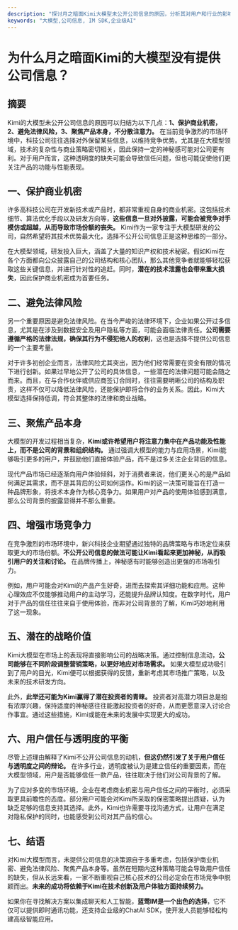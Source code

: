 ```yaml
---
description: "探讨月之暗面Kimi大模型未公开公司信息的原因，分析其对用户和行业的影响。"
keywords: "大模型,公司信息, IM SDK,企业级AI"
---
```

# 为什么月之暗面Kimi的大模型没有提供公司信息？

## 摘要

Kimi的大模型未公开公司信息的原因可以归结为以下几点：**1、保护商业机密，2、避免法律风险，3、聚焦产品本身，不分散注意力。** 在当前竞争激烈的市场环境中，科技公司往往选择对外保留某些信息，以维持竞争优势。尤其是在大模型领域，技术的复杂性与商业策略密切相关，因此保持一定的神秘感可能对公司更有利。对于用户而言，这种透明度的缺失可能会导致信任问题，但也可能促使他们更关注产品的功能与性能表现。

## 一、保护商业机密

许多高科技公司在开发新技术或产品时，都非常重视自身的商业机密。这包括技术细节、算法优化手段以及研发方向等，**这些信息一旦对外披露，可能会被竞争对手模仿或超越，从而导致市场份额的丧失。** Kimi作为一家专注于大模型研发的公司，自然希望将其技术优势最大化，选择不公开公司信息正是这种思维的一部分。

在大模型领域，研发投入巨大，涵盖了大量的知识产权和技术秘密。假如Kimi在各个方面都向公众披露自己的公司结构和核心团队，那么其他竞争者就能够轻松获取这些关键信息，并进行针对性的追赶。同时，**潜在的技术泄露也会带来重大损失**，因此保护商业机密成为首要任务。

## 二、避免法律风险

另一个重要原因是避免法律风险。在当今严峻的法律环境下，企业如果公开过多信息，尤其是在涉及到数据安全及用户隐私等方面，可能会面临法律责任。**公司需要遵循严格的法律法规，确保其行为不侵犯他人的权利**，这也是选择不提供公司信息的一个主要考量。

对于许多初创企业而言，法律风险尤其突出，因为他们经常需要在资金有限的情况下进行创新。如果过早地公开了公司的具体信息，一些潜在的法律问题可能会随之而来。而且，在与合作伙伴或供应商签订合同时，往往需要明晰公司的结构及职责，这样不仅可以降低法律风险，还能保护即将合作的业务关系。因此，Kimi大模型选择保持低调，符合其整体的法律和商业战略。

## 三、聚焦产品本身

大模型的开发过程相当复杂，**Kimi或许希望用户将注意力集中在产品功能及性能上，而不是公司的背景和组织结构。** 通过强调大模型的能力与应用场景，Kimi能够吸引更多的用户，并鼓励他们直接体验产品，而不是过多关注企业背后的信息。

现代产品市场已经逐渐向用户体验倾斜，对于消费者来说，他们更关心的是产品如何满足其需求，而不是其背后的公司如何运作。Kimi的这一决策可能旨在打造一种品牌形象，将技术本身作为核心竞争力。如果用户对产品的使用体验感到满意，那么公司背景的披露显得并不那么重要。

## 四、增强市场竞争力

在竞争激烈的市场环境中，新兴科技企业期望通过独特的品牌策略与市场定位来获取更大的市场份额。**不公开公司信息的做法可能让Kimi看起来更加神秘，从而吸引用户的关注和讨论。** 在品牌传播上，神秘感有时能够创造出更强的市场吸引力。

例如，用户可能会对Kimi的产品产生好奇，进而去探索其详细功能和应用。这种心理效应不仅能够推动用户的主动学习，还能提升品牌认知度。在数字时代，用户对于产品的信任往往来自于使用体验，而非对公司背景的了解，Kimi巧妙地利用了这一现象。

## 五、潜在的战略价值

Kimi大模型在市场上的表现将直接影响公司的战略决策。通过控制信息流动，**公司能够在不同阶段调整营销策略，以更好地应对市场需求。** 如果大模型成功吸引到了用户的目光，Kimi便可以根据获得的反馈，重新考虑其市场推广策略，以及未来的技术研发方向。

此外，**此举还可能为Kimi赢得了潜在投资者的青睐。** 投资者对高潜力项目总是抱有浓厚兴趣，保持适度的神秘感往往能激起投资者的好奇，从而更愿意深入讨论合作事宜。通过这些措施，Kimi或能在未来的发展中实现更大的成功。

## 六、用户信任与透明度的平衡

尽管上述理由解释了Kimi不公开公司信息的动机，**但这仍然引发了关于用户信任与透明度之间的辩论。** 在许多行业，透明度被认为是建立信任的重要因素，而在大模型领域，用户是否能够信任一款产品，往往取决于他们对公司背景的了解。

为了应对多变的市场环境，企业在考虑商业机密与用户信任之间的平衡时，必须采取更具前瞻性的态度。部分用户可能会对Kimi所采取的保密策略提出质疑，认为缺乏足够的信息支持其选择。此外，Kimi也许需要寻找沟通方式，让用户在满足对隐私保护的同时，也能感受到公司对其产品的信心。

## 七、结语

对Kimi大模型而言，未提供公司信息的决策源自于多重考虑，包括保护商业机密、避免法律风险、聚焦产品本身等。虽然在短期内这种策略可能会导致用户信任的缺失，但从长远来看，一家不断重视自己核心技术的公司必定会在市场竞争中脱颖而出。**未来的成功将依赖于Kimi在技术创新及用户体验方面持续努力。**

如果你在寻找解决方案以集成聊天和人工智能，**蓝莺IM是一个出色的选择**，它不仅可以提供即时通讯功能，还支持企业级的ChatAI SDK，使开发人员能够轻松构建高级智能应用。

